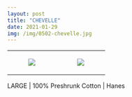 ```yaml
---
layout: post
title: "CHEVELLE"
date: 2021-01-29
img: /img/0502-chevelle.jpg
---
```




<table style="width:100%;"><tr><td style="vertical-align:top;">
      <figure class="tmblr-full" data-orig-height="2048" data-orig-width="1365" data-orig-src="https://concertshirts.netlify.app/shirts/0502/0502-01.jpg"><img src="https://64.media.tumblr.com/651621c39cad0f0ccf8dea7c8792379e/423adfd52e89cb82-85/s540x810/5ac757593139874aeeda9a62e303b7460ede23c8.jpg" data-orig-height="2048" data-orig-width="1365" data-orig-src="https://concertshirts.netlify.app/shirts/0502/0502-01.jpg"/></figure></td>
    <td style="vertical-align:top;">
      <figure class="tmblr-full" data-orig-height="2048" data-orig-width="1365" data-orig-src="https://concertshirts.netlify.app/shirts/0502/0502-02.jpg"><img src="https://64.media.tumblr.com/dce87406ed2295bde71dfa7e969b3721/423adfd52e89cb82-98/s540x810/15223a4c9aa5868bb3a67b86f05b8ae8dafb8ffa.jpg" data-orig-height="2048" data-orig-width="1365" data-orig-src="https://concertshirts.netlify.app/shirts/0502/0502-02.jpg"/></figure></td>
  </tr></table><p>
  LARGE | 100% Preshrunk Cotton | Hanes
</p>
